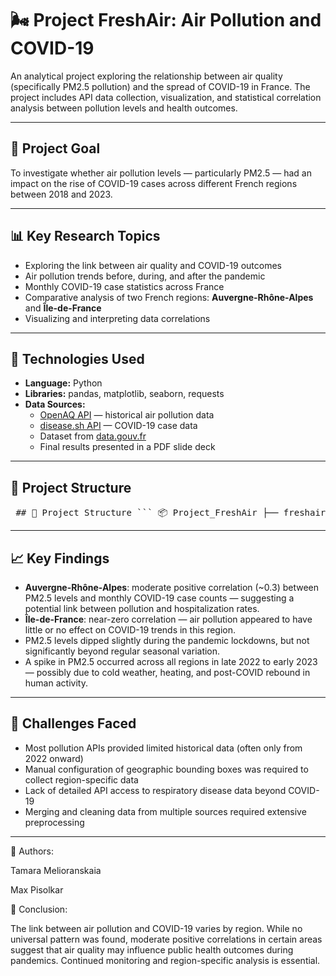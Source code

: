 # 🌬️ Project FreshAir: Air Pollution and COVID-19

An analytical project exploring the relationship between air quality (specifically PM2.5 pollution) and the spread of COVID-19 in France. The project includes API data collection, visualization, and statistical correlation analysis between pollution levels and health outcomes.

---

## 📌 Project Goal

To investigate whether air pollution levels — particularly PM2.5 — had an impact on the rise of COVID-19 cases across different French regions between 2018 and 2023.

---

## 📊 Key Research Topics

- Exploring the link between air quality and COVID-19 outcomes
- Air pollution trends before, during, and after the pandemic
- Monthly COVID-19 case statistics across France
- Comparative analysis of two French regions: **Auvergne-Rhône-Alpes** and **Île-de-France**
- Visualizing and interpreting data correlations

---

## 🔧 Technologies Used

- **Language:** Python  
- **Libraries:** pandas, matplotlib, seaborn, requests  
- **Data Sources:**
  - [OpenAQ API](https://docs.openaq.org/) — historical air pollution data
  - [disease.sh API](https://disease.sh/) — COVID-19 case data
  - Dataset from [data.gouv.fr](https://www.data.gouv.fr/fr/)
  - Final results presented in a PDF slide deck

---

## 📁 Project Structure

<pre> ## 📁 Project Structure ``` 📦 Project_FreshAir ├── freshair_analysis.py # Main data analysis script ├── Presentation_FreshAir.pdf # Final presentation slides ├── Sources/ # Reference materials and notes └── README.md # Project description (this file) ``` </pre>

---

## 📈 Key Findings

- **Auvergne-Rhône-Alpes**: moderate positive correlation (~0.3) between PM2.5 levels and monthly COVID-19 case counts — suggesting a potential link between pollution and hospitalization rates.
- **Île-de-France**: near-zero correlation — air pollution appeared to have little or no effect on COVID-19 trends in this region.
- PM2.5 levels dipped slightly during the pandemic lockdowns, but not significantly beyond regular seasonal variation.
- A spike in PM2.5 occurred across all regions in late 2022 to early 2023 — possibly due to cold weather, heating, and post-COVID rebound in human activity.

---

## 🚧 Challenges Faced

- Most pollution APIs provided limited historical data (often only from 2022 onward)
- Manual configuration of geographic bounding boxes was required to collect region-specific data
- Lack of detailed API access to respiratory disease data beyond COVID-19
- Merging and cleaning data from multiple sources required extensive preprocessing

---


👥 Authors:

Tamara Melioranskaia

Max Pisolkar

🧠 Conclusion:

The link between air pollution and COVID-19 varies by region. While no universal pattern was found, moderate positive correlations in certain areas suggest that air quality may influence public health outcomes during pandemics. Continued monitoring and region-specific analysis is essential.


